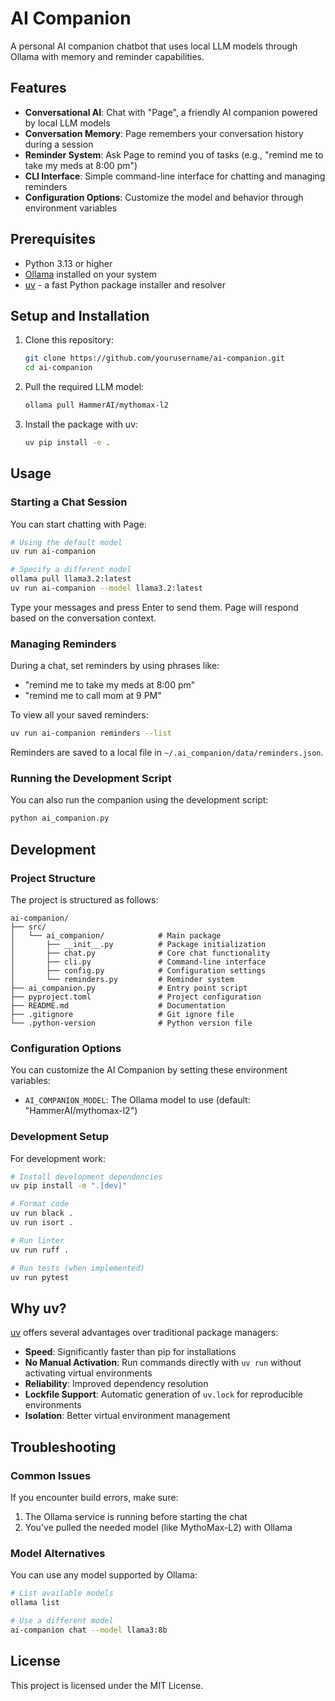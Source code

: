 # AI Companion

A personal AI companion chatbot that uses local LLM models through Ollama with memory and reminder capabilities.

## Features

- **Conversational AI**: Chat with "Page", a friendly AI companion powered by local LLM models
- **Conversation Memory**: Page remembers your conversation history during a session
- **Reminder System**: Ask Page to remind you of tasks (e.g., "remind me to take my meds at 8:00 pm")
- **CLI Interface**: Simple command-line interface for chatting and managing reminders
- **Configuration Options**: Customize the model and behavior through environment variables

## Prerequisites

- Python 3.13 or higher
- [Ollama](https://ollama.ai/) installed on your system
- [uv](https://github.com/astral-sh/uv) - a fast Python package installer and resolver

## Setup and Installation

1. Clone this repository:
   ```bash
   git clone https://github.com/yourusername/ai-companion.git
   cd ai-companion
   ```

2. Pull the required LLM model:
   ```bash
   ollama pull HammerAI/mythomax-l2
   ```

3. Install the package with uv:
   ```bash
   uv pip install -e .
   ```

## Usage

### Starting a Chat Session

You can start chatting with Page:

```bash
# Using the default model
uv run ai-companion

# Specify a different model
ollama pull llama3.2:latest
uv run ai-companion --model llama3.2:latest
```

Type your messages and press Enter to send them. Page will respond based on the conversation context.

### Managing Reminders

During a chat, set reminders by using phrases like:
- "remind me to take my meds at 8:00 pm"
- "remind me to call mom at 9 PM"

To view all your saved reminders:

```bash
uv run ai-companion reminders --list
```

Reminders are saved to a local file in `~/.ai_companion/data/reminders.json`.

### Running the Development Script

You can also run the companion using the development script:

```bash
python ai_companion.py
```

## Development

### Project Structure

The project is structured as follows:

```
ai-companion/
├── src/
│   └── ai_companion/            # Main package
│       ├── __init__.py          # Package initialization
│       ├── chat.py              # Core chat functionality
│       ├── cli.py               # Command-line interface
│       ├── config.py            # Configuration settings
│       └── reminders.py         # Reminder system
├── ai_companion.py              # Entry point script
├── pyproject.toml               # Project configuration
├── README.md                    # Documentation
├── .gitignore                   # Git ignore file
└── .python-version              # Python version file
```

### Configuration Options

You can customize the AI Companion by setting these environment variables:

- `AI_COMPANION_MODEL`: The Ollama model to use (default: "HammerAI/mythomax-l2")

### Development Setup

For development work:

```bash
# Install development dependencies
uv pip install -e ".[dev]"

# Format code
uv run black .
uv run isort .

# Run linter
uv run ruff .

# Run tests (when implemented)
uv run pytest
```

## Why uv?

[uv](https://github.com/astral-sh/uv) offers several advantages over traditional package managers:

- **Speed**: Significantly faster than pip for installations
- **No Manual Activation**: Run commands directly with `uv run` without activating virtual environments
- **Reliability**: Improved dependency resolution
- **Lockfile Support**: Automatic generation of `uv.lock` for reproducible environments
- **Isolation**: Better virtual environment management

## Troubleshooting

### Common Issues

If you encounter build errors, make sure:
1. The Ollama service is running before starting the chat
2. You've pulled the needed model (like MythoMax-L2) with Ollama

### Model Alternatives

You can use any model supported by Ollama:

```bash
# List available models
ollama list

# Use a different model
ai-companion chat --model llama3:8b
```

## License

This project is licensed under the MIT License.